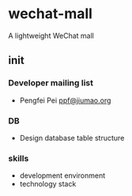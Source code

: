 # wechat-mall
A lightweight WeChat mall

## init

### Developer mailing list
* Pengfei Pei <ppf@jiumao.org>

### DB
* Design database table structure

### skills
* development environment
* technology stack 
